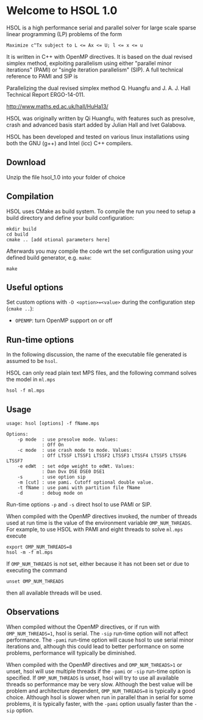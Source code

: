 Welcome to HSOL 1.0
===================

HSOL is a high performance serial and parallel solver for large scale
sparse linear programming (LP) problems of the form

    Maximize c^Tx subject to L <= Ax <= U; l <= x <= u

It is written in C++ with OpenMP directives. It is based on the dual
revised simplex method, exploiting parallelism using either "parallel
minor iterations" (PAMI) or "single iteration parallelism" (SIP). A
full technical reference to PAMI and SIP is

Parallelizing the dual revised simplex method
Q. Huangfu and J. A. J. Hall
Technical Report ERGO-14-011. 

http://www.maths.ed.ac.uk/hall/HuHa13/

HSOL was originally written by Qi Huangfu, with features such as
presolve, crash and advanced basis start added by Julian Hall and Ivet
Galabova.

HSOL has been developed and tested on various linux installations
using both the GNU (g++) and Intel (icc) C++ compilers.

Download
--------

Unzip the file hsol_1.0 into your folder of choice

Compilation
-----------

HSOL uses CMake as build system. To compile the run you need to setup
a build directory and define your build configuration:

    mkdir build
    cd build
    cmake .. [add otional parameters here]

Afterwards you may compile the code wrt the set configuration using your
defined build generator, e.g. `make`:

    make

Useful options
--------------

Set custom options with `-D <option>=<value>` during the configuration step (`cmake ..`):

- `OPENMP`: turn OpenMP support on or off 

Run-time options
----------------

In the following discussion, the name of the executable file generated
is assumed to be `hsol`.

HSOL can only read plain text MPS files, and the following command
solves the model in `ml.mps`

    hsol -f ml.mps

Usage
-----

```
usage: hsol [options] -f fName.mps 

Options:
    -p mode  : use presolve mode. Values:
             : Off On
    -c mode  : use crash mode to mode. Values:
             : Off LTSSF LTSSF1 LTSSF2 LTSSF3 LTSSF4 LTSSF5 LTSSF6 LTSSF7
    -e edWt  : set edge weight to edWt. Values:
             : Dan Dvx DSE DSE0 DSE1
    -s       : use option sip
    -m [cut] : use pami. Cutoff optional double value.
    -t fName : use pami with partition file fName
    -d       : debug mode on
```		  

Run-time options `-p` and `-s` direct hsol to use PAMI or SIP. 

When compiled with the OpenMP directives invoked, the number of
threads used at run time is the value of the environment variable
`OMP_NUM_THREADS`. For example, to use HSOL with PAMI and eight
threads to solve `ml.mps` execute

    export OMP_NUM_THREADS=8
    hsol -m -f ml.mps

If `OMP_NUM_THREADS` is not set, either because it has not been set or
due to executing the command

    unset OMP_NUM_THREADS

then all available threads will be used.

Observations
------------

When compiled without the OpenMP directives, or if run with
`OMP_NUM_THREADS=1`, hsol is serial. The `-sip` run-time option will not
affect performance. The `-pami` run-time option will cause hsol to use
serial minor iterations and, although this could lead to better
performance on some problems, performance will typically be
diminished.

When compiled with the OpenMP directives and `OMP_NUM_THREADS>1` or
unset, hsol will use multiple threads if the `-pami` or `-sip` run-time
option is specified. If `OMP_NUM_THREADS` is unset, hsol will try to use
all available threads so performance may be very slow. Although the
best value will be problem and architecture dependent,
`OMP_NUM_THREADS=8` is typically a good choice. Although hsol is slower
when run in parallel than in serial for some problems, it is typically
faster, with the `-pami` option usually faster than the `-sip` option.
